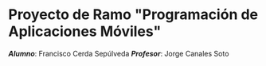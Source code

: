# Proyecto de Ramo "Programación de Aplicaciones Móviles"

***Alumno***: Francisco Cerda Sepúlveda
***Profesor***: Jorge Canales Soto